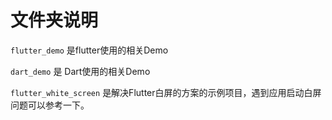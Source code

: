 # 文件夹说明



`flutter_demo` 是flutter使用的相关Demo

`dart_demo` 是 Dart使用的相关Demo

`flutter_white_screen` 是解决Flutter白屏的方案的示例项目，遇到应用启动白屏问题可以参考一下。